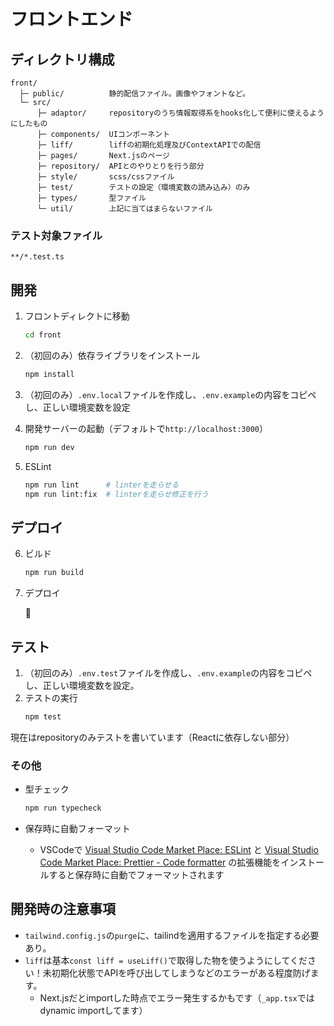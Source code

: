 # フロントエンド

## ディレクトリ構成

```
front/
  ├─ public/          静的配信ファイル。画像やフォントなど。
  └─ src/
      ├─ adaptor/     repositoryのうち情報取得系をhooks化して便利に使えるようにしたもの
      ├─ components/  UIコンポーネント
      ├─ liff/        liffの初期化処理及びContextAPIでの配信
      ├─ pages/       Next.jsのページ
      ├─ repository/  APIとのやりとりを行う部分
      ├─ style/       scss/cssファイル
      ├─ test/        テストの設定（環境変数の読み込み）のみ
      ├─ types/       型ファイル
      └─ util/        上記に当てはまらないファイル
```

### テスト対象ファイル
```
**/*.test.ts
```

## 開発
1. フロントディレクトに移動
    ```bash
    cd front
    ```

2. （初回のみ）依存ライブラリをインストール
    ```bash
    npm install
    ```

3. （初回のみ）`.env.local`ファイルを作成し、`.env.example`の内容をコピペし、正しい環境変数を設定

4. 開発サーバーの起動（デフォルトで`http://localhost:3000`）
    ```bash
    npm run dev
    ```

5. ESLint
    ```bash
    npm run lint      # linterを走らせる
    npm run lint:fix  # linterを走らせ修正を行う
    ```

## デプロイ
6. ビルド
    ```bash
    npm run build
    ```

7. デプロイ

    🚧

## テスト
1. （初回のみ）`.env.test`ファイルを作成し、`.env.example`の内容をコピペし、正しい環境変数を設定。
2. テストの実行
    ```bash
    npm test
    ```

現在はrepositoryのみテストを書いています（Reactに依存しない部分）

### その他
- 型チェック
    ```bash
    npm run typecheck
    ```

- 保存時に自動フォーマット
    - VSCodeで [Visual Studio Code Market Place: ESLint](https://marketplace.visualstudio.com/items?itemName=dbaeumer.vscode-eslint) と [Visual Studio Code Market Place: Prettier - Code formatter](https://marketplace.visualstudio.com/items?itemName=esbenp.prettier-vscode) の拡張機能をインストールすると保存時に自動でフォーマットされます

## 開発時の注意事項
- `tailwind.config.js`の`purge`に、tailindを適用するファイルを指定する必要あり。
- `liff`は基本`const liff = useLiff()`で取得した物を使うようにしてください！未初期化状態でAPIを呼び出してしまうなどのエラーがある程度防げます。
  - Next.jsだとimportした時点でエラー発生するかもです（`_app.tsx`ではdynamic importしてます）